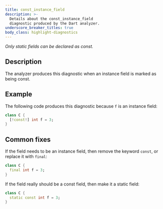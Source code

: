 ```yaml
---
title: const_instance_field
description: >-
  Details about the const_instance_field
  diagnostic produced by the Dart analyzer.
underscore_breaker_titles: true
body_class: highlight-diagnostics
---
```


_Only static fields can be declared as const._

## Description

The analyzer produces this diagnostic when an instance field is marked as
being const.

## Example

The following code produces this diagnostic because `f` is an instance
field:

```dart
class C {
  [!const!] int f = 3;
}
```

## Common fixes

If the field needs to be an instance field, then remove the keyword
`const`, or replace it with `final`:

```dart
class C {
  final int f = 3;
}
```

If the field really should be a const field, then make it a static field:

```dart
class C {
  static const int f = 3;
}
```
